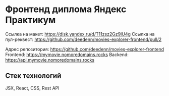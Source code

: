 # Фронтенд диплома Яндекс Практикум

Ссылка на макет: https://disk.yandex.ru/d/T11zsz2Gz9IU4g
Ссылка на пул-реквест: https://github.com/deedenn/movies-explorer-frontend/pull/2

Адрес репозитория: https://github.com/deedenn/movies-explorer-frontend
Frontend: https://mymovie.nomoredomains.rocks
Backend: https://api.mymovie.nomoredomains.rocks

## Стек технологий
JSX, React, CSS, Rest API